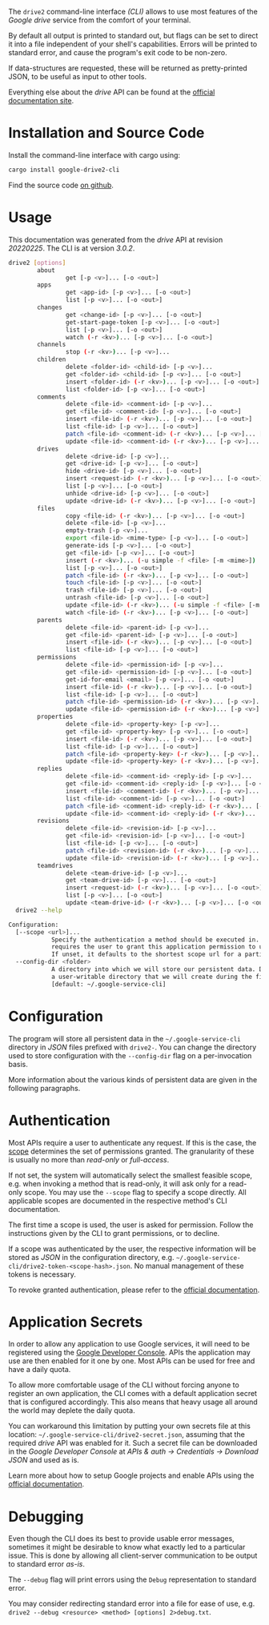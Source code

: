 <!---
DO NOT EDIT !
This file was generated automatically from 'src/mako/cli/README.md.mako'
DO NOT EDIT !
-->
The `drive2` command-line interface *(CLI)* allows to use most features of the *Google drive* service from the comfort of your terminal.

By default all output is printed to standard out, but flags can be set to direct it into a file independent of your shell's
capabilities. Errors will be printed to standard error, and cause the program's exit code to be non-zero.

If data-structures are requested, these will be returned as pretty-printed JSON, to be useful as input to other tools.

Everything else about the *drive* API can be found at the
[official documentation site](https://developers.google.com/drive/).

# Installation and Source Code

Install the command-line interface with cargo using:

```bash
cargo install google-drive2-cli
```

Find the source code [on github](https://github.com/Byron/google-apis-rs/tree/main/gen/drive2-cli).

# Usage

This documentation was generated from the *drive* API at revision *20220225*. The CLI is at version *3.0.2*.

```bash
drive2 [options]
        about
                get [-p <v>]... [-o <out>]
        apps
                get <app-id> [-p <v>]... [-o <out>]
                list [-p <v>]... [-o <out>]
        changes
                get <change-id> [-p <v>]... [-o <out>]
                get-start-page-token [-p <v>]... [-o <out>]
                list [-p <v>]... [-o <out>]
                watch (-r <kv>)... [-p <v>]... [-o <out>]
        channels
                stop (-r <kv>)... [-p <v>]...
        children
                delete <folder-id> <child-id> [-p <v>]...
                get <folder-id> <child-id> [-p <v>]... [-o <out>]
                insert <folder-id> (-r <kv>)... [-p <v>]... [-o <out>]
                list <folder-id> [-p <v>]... [-o <out>]
        comments
                delete <file-id> <comment-id> [-p <v>]...
                get <file-id> <comment-id> [-p <v>]... [-o <out>]
                insert <file-id> (-r <kv>)... [-p <v>]... [-o <out>]
                list <file-id> [-p <v>]... [-o <out>]
                patch <file-id> <comment-id> (-r <kv>)... [-p <v>]... [-o <out>]
                update <file-id> <comment-id> (-r <kv>)... [-p <v>]... [-o <out>]
        drives
                delete <drive-id> [-p <v>]...
                get <drive-id> [-p <v>]... [-o <out>]
                hide <drive-id> [-p <v>]... [-o <out>]
                insert <request-id> (-r <kv>)... [-p <v>]... [-o <out>]
                list [-p <v>]... [-o <out>]
                unhide <drive-id> [-p <v>]... [-o <out>]
                update <drive-id> (-r <kv>)... [-p <v>]... [-o <out>]
        files
                copy <file-id> (-r <kv>)... [-p <v>]... [-o <out>]
                delete <file-id> [-p <v>]...
                empty-trash [-p <v>]...
                export <file-id> <mime-type> [-p <v>]... [-o <out>]
                generate-ids [-p <v>]... [-o <out>]
                get <file-id> [-p <v>]... [-o <out>]
                insert (-r <kv>)... (-u simple -f <file> [-m <mime>]) [-p <v>]... [-o <out>]
                list [-p <v>]... [-o <out>]
                patch <file-id> (-r <kv>)... [-p <v>]... [-o <out>]
                touch <file-id> [-p <v>]... [-o <out>]
                trash <file-id> [-p <v>]... [-o <out>]
                untrash <file-id> [-p <v>]... [-o <out>]
                update <file-id> (-r <kv>)... (-u simple -f <file> [-m <mime>]) [-p <v>]... [-o <out>]
                watch <file-id> (-r <kv>)... [-p <v>]... [-o <out>]
        parents
                delete <file-id> <parent-id> [-p <v>]...
                get <file-id> <parent-id> [-p <v>]... [-o <out>]
                insert <file-id> (-r <kv>)... [-p <v>]... [-o <out>]
                list <file-id> [-p <v>]... [-o <out>]
        permissions
                delete <file-id> <permission-id> [-p <v>]...
                get <file-id> <permission-id> [-p <v>]... [-o <out>]
                get-id-for-email <email> [-p <v>]... [-o <out>]
                insert <file-id> (-r <kv>)... [-p <v>]... [-o <out>]
                list <file-id> [-p <v>]... [-o <out>]
                patch <file-id> <permission-id> (-r <kv>)... [-p <v>]... [-o <out>]
                update <file-id> <permission-id> (-r <kv>)... [-p <v>]... [-o <out>]
        properties
                delete <file-id> <property-key> [-p <v>]...
                get <file-id> <property-key> [-p <v>]... [-o <out>]
                insert <file-id> (-r <kv>)... [-p <v>]... [-o <out>]
                list <file-id> [-p <v>]... [-o <out>]
                patch <file-id> <property-key> (-r <kv>)... [-p <v>]... [-o <out>]
                update <file-id> <property-key> (-r <kv>)... [-p <v>]... [-o <out>]
        replies
                delete <file-id> <comment-id> <reply-id> [-p <v>]...
                get <file-id> <comment-id> <reply-id> [-p <v>]... [-o <out>]
                insert <file-id> <comment-id> (-r <kv>)... [-p <v>]... [-o <out>]
                list <file-id> <comment-id> [-p <v>]... [-o <out>]
                patch <file-id> <comment-id> <reply-id> (-r <kv>)... [-p <v>]... [-o <out>]
                update <file-id> <comment-id> <reply-id> (-r <kv>)... [-p <v>]... [-o <out>]
        revisions
                delete <file-id> <revision-id> [-p <v>]...
                get <file-id> <revision-id> [-p <v>]... [-o <out>]
                list <file-id> [-p <v>]... [-o <out>]
                patch <file-id> <revision-id> (-r <kv>)... [-p <v>]... [-o <out>]
                update <file-id> <revision-id> (-r <kv>)... [-p <v>]... [-o <out>]
        teamdrives
                delete <team-drive-id> [-p <v>]...
                get <team-drive-id> [-p <v>]... [-o <out>]
                insert <request-id> (-r <kv>)... [-p <v>]... [-o <out>]
                list [-p <v>]... [-o <out>]
                update <team-drive-id> (-r <kv>)... [-p <v>]... [-o <out>]
  drive2 --help

Configuration:
  [--scope <url>]...
            Specify the authentication a method should be executed in. Each scope
            requires the user to grant this application permission to use it.
            If unset, it defaults to the shortest scope url for a particular method.
  --config-dir <folder>
            A directory into which we will store our persistent data. Defaults to
            a user-writable directory that we will create during the first invocation.
            [default: ~/.google-service-cli]

```

# Configuration

The program will store all persistent data in the `~/.google-service-cli` directory in *JSON* files prefixed with `drive2-`.  You can change the directory used to store configuration with the `--config-dir` flag on a per-invocation basis.

More information about the various kinds of persistent data are given in the following paragraphs.

# Authentication

Most APIs require a user to authenticate any request. If this is the case, the [scope][scopes] determines the 
set of permissions granted. The granularity of these is usually no more than *read-only* or *full-access*.

If not set, the system will automatically select the smallest feasible scope, e.g. when invoking a
method that is read-only, it will ask only for a read-only scope. 
You may use the `--scope` flag to specify a scope directly. 
All applicable scopes are documented in the respective method's CLI documentation.

The first time a scope is used, the user is asked for permission. Follow the instructions given 
by the CLI to grant permissions, or to decline.

If a scope was authenticated by the user, the respective information will be stored as *JSON* in the configuration
directory, e.g. `~/.google-service-cli/drive2-token-<scope-hash>.json`. No manual management of these tokens
is necessary.

To revoke granted authentication, please refer to the [official documentation][revoke-access].

# Application Secrets

In order to allow any application to use Google services, it will need to be registered using the 
[Google Developer Console][google-dev-console]. APIs the application may use are then enabled for it
one by one. Most APIs can be used for free and have a daily quota.

To allow more comfortable usage of the CLI without forcing anyone to register an own application, the CLI
comes with a default application secret that is configured accordingly. This also means that heavy usage
all around the world may deplete the daily quota.

You can workaround this limitation by putting your own secrets file at this location: 
`~/.google-service-cli/drive2-secret.json`, assuming that the required *drive* API 
was enabled for it. Such a secret file can be downloaded in the *Google Developer Console* at 
*APIs & auth -> Credentials -> Download JSON* and used as is.

Learn more about how to setup Google projects and enable APIs using the [official documentation][google-project-new].


# Debugging

Even though the CLI does its best to provide usable error messages, sometimes it might be desirable to know
what exactly led to a particular issue. This is done by allowing all client-server communication to be 
output to standard error *as-is*.

The `--debug` flag will print errors using the `Debug` representation to standard error.

You may consider redirecting standard error into a file for ease of use, e.g. `drive2 --debug <resource> <method> [options] 2>debug.txt`.


[scopes]: https://developers.google.com/+/api/oauth#scopes
[revoke-access]: http://webapps.stackexchange.com/a/30849
[google-dev-console]: https://console.developers.google.com/
[google-project-new]: https://developers.google.com/console/help/new/